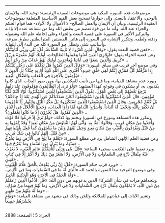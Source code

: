 ------------------------------------------------------------------------

موضوعات هذه السورة المكية هي موضوعات العقيدة الرئيسية: توحيد الله،
والإيمان بالوحي، والاعتقاد بالبعث. وإلى جوارها تصحيح بعض القيم الأساسية
المتعلقة بموضوعات العقيدة الرئيسية. وبيان أن الإيمان والعمل الصالح- لا
الأموال ولا الأولاد- هما قوام الحكم والجزاء عند الله. وأنه ما من قوة
تعصم من بطش الله وما من شفاعة عنده إلا بإذنه.  
والتركيز الأكبر في السورة على قضية البعث والجزاء وعلى إحاطة علم الله
وشموله ودقته ولطفه. وتتكرر الإشارة في السورة إلى هاتين القضيتين
المترابطتين بطرق منوعة، وأساليب شتى وتظلل جو السورة كله من البدء إلى
النهاية.  
فعن قضية البعث يقول: «وَقالَ الَّذِينَ كَفَرُوا: لا تَأْتِينَا السَّاعَةُ. قُلْ: بَلى وَرَبِّي
لَتَأْتِيَنَّكُمْ» ..  
وعن قضية الجزاء يقول: «لِيَجْزِيَ الَّذِينَ آمَنُوا وَعَمِلُوا الصَّالِحاتِ، أُولئِكَ لَهُمْ
مَغْفِرَةٌ وَرِزْقٌ كَرِيمٌ. وَالَّذِينَ سَعَوْا فِي آياتِنا مُعاجِزِينَ أُولئِكَ لَهُمْ عَذابٌ مِنْ رِجْزٍ
أَلِيمٌ» ..  
وفي موضع آخر قريب في سياق السورة: «وَقالَ الَّذِينَ كَفَرُوا هَلْ نَدُلُّكُمْ عَلى رَجُلٍ
يُنَبِّئُكُمْ إِذا مُزِّقْتُمْ كُلَّ مُمَزَّقٍ إِنَّكُمْ لَفِي خَلْقٍ جَدِيدٍ؟ أَفْتَرى عَلَى اللَّهِ كَذِباً أَمْ بِهِ
جِنَّةٌ؟ بَلِ الَّذِينَ لا يُؤْمِنُونَ بِالْآخِرَةِ فِي الْعَذابِ وَالضَّلالِ الْبَعِيدِ» .  
ويورد عدة مشاهد للقيامة، وما فيها من تأنيب للمكذبين بها، ومن صور العذاب
الذي كانوا يكذبون به، أو يشكون في وقوعه كهذا المشهد: «وَلَوْ تَرى إِذِ
الظَّالِمُونَ مَوْقُوفُونَ عِنْدَ رَبِّهِمْ يَرْجِعُ بَعْضُهُمْ إِلى بَعْضٍ الْقَوْلَ. يَقُولُ الَّذِينَ اسْتُضْعِفُوا
لِلَّذِينَ اسْتَكْبَرُوا: لَوْلا أَنْتُمْ لَكُنَّا مُؤْمِنِينَ. قالَ الَّذِينَ اسْتَكْبَرُوا لِلَّذِينَ
اسْتُضْعِفُوا: أَنَحْنُ صَدَدْناكُمْ عَنِ الْهُدى بَعْدَ إِذْ جاءَكُمْ؟ بَلْ كُنْتُمْ مُجْرِمِينَ. وَقالَ الَّذِينَ
اسْتُضْعِفُوا لِلَّذِينَ اسْتَكْبَرُوا: بَلْ مَكْرُ اللَّيْلِ وَالنَّهارِ إِذْ تَأْمُرُونَنا أَنْ نَكْفُرَ بِاللَّهِ
وَنَجْعَلَ لَهُ أَنْداداً. وَأَسَرُّوا النَّدامَةَ لَمَّا رَأَوُا الْعَذابَ، وَجَعَلْنَا الْأَغْلالَ فِي أَعْناقِ
الَّذِينَ كَفَرُوا. هَلْ يُجْزَوْنَ إِلَّا ما كانُوا يَعْمَلُونَ؟» ..  
وتتكرر هذه المشاهد وتتوزع في السورة وتختم بها كذلك: «وَلَوْ تَرى إِذْ فَزِعُوا
فَلا فَوْتَ وَأُخِذُوا مِنْ مَكانٍ قَرِيبٍ. وَقالُوا: آمَنَّا بِهِ. وَأَنَّى لَهُمُ التَّناوُشُ مِنْ مَكانٍ
بَعِيدٍ؟ وَقَدْ كَفَرُوا بِهِ مِنْ قَبْلُ وَيَقْذِفُونَ بِالْغَيْبِ مِنْ مَكانٍ بَعِيدٍ وَحِيلَ بَيْنَهُمْ وَبَيْنَ ما
يَشْتَهُونَ كَما فُعِلَ بِأَشْياعِهِمْ مِنْ قَبْلُ. إِنَّهُمْ كانُوا فِي شَكٍّ مُرِيبٍ» .  
وعن قضية العلم الإلهي الشامل يرد في مطلع السورة: «يَعْلَمُ ما يَلِجُ فِي الْأَرْضِ
وَما يَخْرُجُ مِنْها، وَما يَنْزِلُ مِنَ السَّماءِ وَما يَعْرُجُ فِيها» ..  
ويرد تعقيبا على التكذيب بمجيء الساعة: «قُلْ: بَلى وَرَبِّي لَتَأْتِيَنَّكُمْ عالِمِ الْغَيْبِ،
لا يَعْزُبُ عَنْهُ مِثْقالُ ذَرَّةٍ فِي السَّماواتِ وَلا فِي الْأَرْضِ، وَلا أَصْغَرُ مِنْ ذلِكَ وَلا أَكْبَرُ
إِلَّا فِي كِتابٍ مُبِينٍ» ..  
ويرد قرب ختام السورة: «قُلْ: إِنَّ رَبِّي يَقْذِفُ بِالْحَقِّ عَلَّامُ الْغُيُوبِ» ..  
وفي موضوع التوحيد تبدأ السورة بالحمد لله «الَّذِي لَهُ ما فِي السَّماواتِ وَما فِي
الْأَرْضِ، وَلَهُ الْحَمْدُ فِي الْآخِرَةِ وَهُوَ الْحَكِيمُ الْخَبِيرُ» ..  
ويتحداهم مرات في شأن الشركاء الذين يدعونهم من دون الله: «قُلِ: ادْعُوا الَّذِينَ
زَعَمْتُمْ مِنْ دُونِ اللَّهِ، لا يَمْلِكُونَ مِثْقالَ ذَرَّةٍ فِي السَّماواتِ وَلا فِي الْأَرْضِ، وَما لَهُمْ
فِيهِما مِنْ شِرْكٍ، وَما لَهُ مِنْهُمْ مِنْ ظَهِيرٍ» ..  
وتشير الآيات إلى عبادتهم للملائكة وللجن وذلك في مشهد من مشاهد القيامة:
«وَيَوْمَ يَحْشُرُهُمْ جَمِيعاً

------------------------------------------------------------------------

الجزء: 5 ¦ الصفحة: 2888
